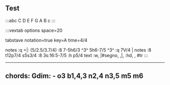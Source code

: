 ## Test

:::abc
C D E F G A B c
:::


:::vextab
options space=20

tabstave
  notation=true
  key=A time=4/4

  notes :q =|: (5/2.5/3.7/4) :8 7-5h6/3 ^3^ 5h6-7/5 ^3^ :q 7V/4 |
  notes :8 t12p7/4 s5s3/4 :8 3s:16:5-7/5 :h p5/4
  text :w, |#segno, ,|, :hd, , #tr
:::


---
chords:
  Gdim:
    - o3 b1,4,3 n2,4 n3,5 m5 m6
---
